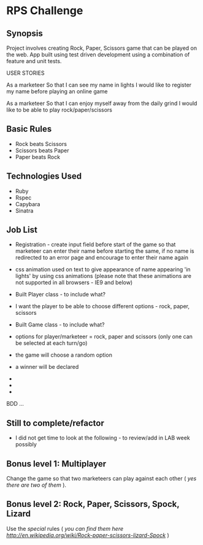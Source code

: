 RPS Challenge
===============

## Synopsis

Project involves creating Rock, Paper, Scissors game that can be played on the web. App built using test driven development using a combination of feature and unit tests.


USER STORIES

As a marketeer
So that I can see my name in lights
I would like to register my name before playing an online game

As a marketeer
So that I can enjoy myself away from the daily grind
I would like to be able to play rock/paper/scissors


## Basic Rules

- Rock beats Scissors
- Scissors beats Paper
- Paper beats Rock



## Technologies Used

- Ruby
- Rspec
- Capybara 
- Sinatra


## Job List

- Registration - create input field before start of the game so that marketeer can enter their name before starting the same, if no name is redirected to an error page and encourage to enter their name again
- css animation used on text to give appearance of name appearing 'in lights' by using css animations (please note that these animations are not supported in all browsers - IE9 and below)

- Built Player class - to include what?

- I want the player to be able to choose different options - rock, paper, scissors

- Built Game class - to include what?



- options for player/marketeer = rock, paper and scissors (only one can be selected at each turn/go)
- the game will choose a random option
- a winner will be declared

-
-
-
BDD
...


## Still to complete/refactor


- I did not get time to look at the following - to review/add in LAB week possibly

## Bonus level 1: Multiplayer

Change the game so that two marketeers can play against each other ( _yes there are two of them_ ).

## Bonus level 2: Rock, Paper, Scissors, Spock, Lizard

Use the _special_ rules ( _you can find them here http://en.wikipedia.org/wiki/Rock-paper-scissors-lizard-Spock_ )

